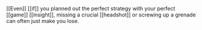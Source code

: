 [[Even]] [[if]] you planned out the perfect strategy with your perfect [[game]] [[insight]], missing a crucial [[headshot]] or screwing up a grenade can often just make you lose.